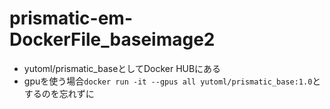 # prismatic-em-DockerFile_baseimage2

* yutoml/prismatic_baseとしてDocker HUBにある
* gpuを使う場合`docker run -it --gpus all yutoml/prismatic_base:1.0`とするのを忘れずに
